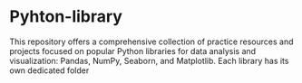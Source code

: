 # Pyhton-library
This repository offers a comprehensive collection of practice resources and projects focused on popular Python libraries for data analysis and visualization: Pandas, NumPy, Seaborn, and Matplotlib. Each library has its own dedicated folder
